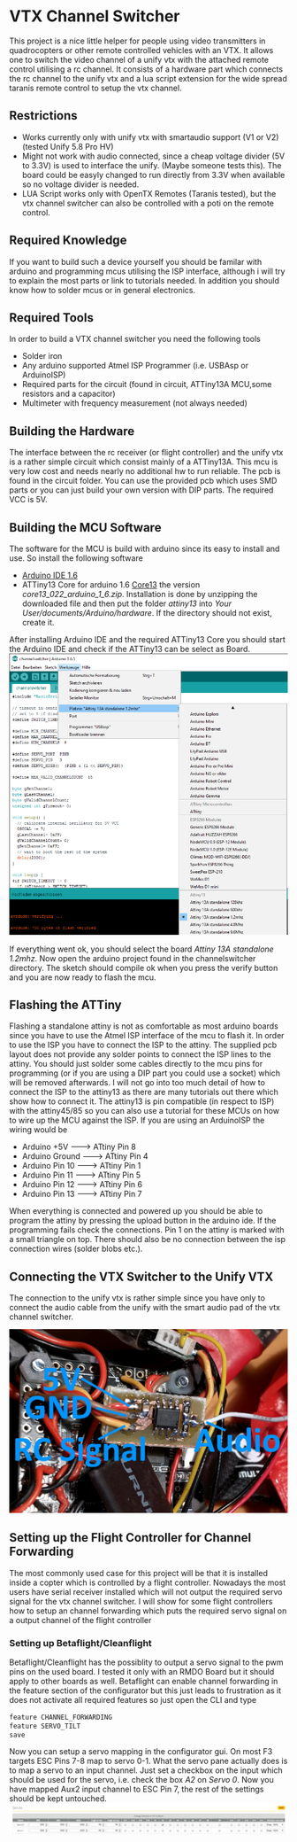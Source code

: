 # VTX Channel Switcher

This project is a nice little helper for people using video transmitters in quadrocopters or other remote controlled vehicles with an VTX. It allows one to switch the video channel of a unify vtx with the attached remote control utilising a rc channel. It consists of a hardware part which connects the rc channel to the unify vtx and a lua script extension for the wide spread taranis remote control to setup the vtx channel.

## Restrictions

* Works currently only with unify vtx with smartaudio support (V1 or V2) (tested Unify 5.8 Pro HV)
* Might not work with audio connected, since a cheap voltage divider (5V to 3.3V) is used to interface the unify. (Maybe someone tests this). The board could be easyly changed to run directly from 3.3V when available so no voltage divider is needed.
* LUA Script works only with OpenTX Remotes (Taranis tested), but the vtx channel switcher can also be controlled with a poti on the remote control.

## Required Knowledge

If you want to build such a device yourself you should be familar with arduino and programming mcus utilising the ISP interface, although i will try to explain the most parts or link to tutorials needed. In addition you should know how to solder mcus or in general electronics.

## Required Tools

In order to build a VTX channel switcher you need the following tools

* Solder iron
* Any arduino supported Atmel ISP Programmer (i.e. USBAsp or ArduinoISP)
* Required parts for the circuit (found in circuit, ATTiny13A MCU,some resistors and a capacitor)
* Multimeter with frequency measurement (not always needed)

## Building the Hardware

The interface between the rc receiver (or flight controller) and the unify vtx is a rather simple circuit which consist mainly of a ATTiny13A. This mcu is very low cost and needs nearly no additional hw to run reliable. The pcb is found in the circuit folder. You can use the provided pcb which uses SMD parts or you can just build your own version with DIP parts. The required VCC is 5V.

## Building the MCU Software 

The software for the MCU is build with arduino since its easy to install and use. So install the following software

* [Arduino IDE 1.6](https://www.arduino.cc/)
* ATTiny13 Core for arduino 1.6 [Core13](https://sourceforge.net/projects/ard-core13/?source=navbar)  the version *core13_022_arduino_1_6.zip*. Installation is done by unzipping the downloaded file and then put the folder *attiny13* into *Your User/documents/Arduino/hardware*. If the directory should not exist, create it.

After installing Arduino IDE and the required ATTiny13 Core you should start the Arduino IDE and check if the ATTiny13 can be select as Board. ![Arduino Board Selection](/images/arduino_attiny13a_board.png)

If everything went ok, you should select the board *Attiny 13A standalone 1.2mhz*. Now open the arduino project found in the channelswitcher directory. The sketch should compile ok when you press the verify button and you are now ready to flash the mcu.

## Flashing the ATTiny

Flashing a standalone attiny is not as comfortable as most arduino boards since you have to use the Atmel ISP interface of the mcu to flash it. In order to use the ISP you have to connect the ISP to the attiny. The supplied pcb layout does not provide any solder points to connect the ISP lines to the attiny. You should just solder some cables directly to the mcu pins for programming (or if you are using a DIP part you could use a socket) which will be removed afterwards. I will not go into too much detail of how to connect the ISP to the attiny13 as there are many tutorials out there which show how to connect it. The attiny13 is pin compatible (in respect to ISP) with the attiny45/85 so you can also use a tutorial for these MCUs on how to wire up the MCU against the ISP. If you are using an ArduinoISP the wiring would be 

* Arduino +5V      --->  ATtiny Pin 8
* Arduino Ground --->  ATtiny Pin 4
* Arduino Pin 10   --->  ATtiny Pin 1
* Arduino Pin 11    --->  ATtiny Pin 5
* Arduino Pin 12    --->  ATtiny Pin 6
* Arduino Pin 13    --->  ATtiny Pin 7

When everything is connected and powered up you should be able to program the attiny by pressing the upload button in the arduino ide. If the programming fails check the connections. Pin 1 on the attiny is marked with a small triangle on top. There should also be no connection between the isp connection wires (solder blobs etc.).

## Connecting the VTX Switcher to the Unify VTX

The connection to the unify vtx is rather simple since you have only to connect the audio cable from the unify with the smart audio pad of the vtx channel switcher.

![Board Wiring](/images/board_wiring.jpg)

## Setting up the Flight Controller for Channel Forwarding

The most commonly used case for this project will be that it is installed inside a copter which is controlled by a flight controller. Nowadays the most users have serial receiver installed which will not output the required servo signal for the vtx channel switcher. I will show for some flight controllers how to setup an channel forwarding which puts the required servo signal on a output channel of the flight controller

### Setting up Betaflight/Cleanflight

Betaflight/Cleanflight has the possiblity to output a servo signal to the pwm pins on the used board. I tested it only with an RMDO Board but it should apply to other boards as well. Betaflight can enable channel forwarding in the feature section of the configurator but this just leads to frustration as it does not activate all required features so just open the CLI and type

    feature CHANNEL_FORWARDING 
    feature SERVO_TILT
    save

Now you can setup a servo mapping in the configurator gui. On most F3 targets ESC Pins 7-8 map to servo 0-1. What the servo pane actually does is to map a servo to an input channel. Just set a checkbox on the input which should be used for the servo, i.e. check the box *A2* on *Servo 0*. Now you have mapped Aux2 input channel to ESC Pin 7, the rest of the settings should be kept untouched.
![Servo Mapping](/images/servo_mapping.png)











 
  



